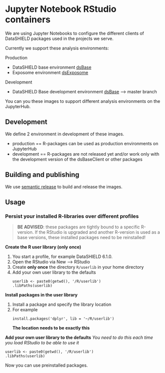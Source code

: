 # Jupyter Notebook RStudio containers
We are using Jupyter Notebooks to configure the different clients of DataSHIELD packages used in the projects we serve.

Currently we support these analysis environments:

Production
- DataSHIELD base environment [dsBase](https://github.com/datashield/dsBaseClient)
- Exposome environment [dsExposome](https://github.com/isglobal-brge/dsExposomeClient)

Development
- DataSHIELD Base development environment [dsBase](https://github.com/datashield/dsBaseClient) --> master branch

You can you these images to support different analysis environments on the JupyterHub.
## Development
We define 2 environment in development of these images.

- production == R-packages can be used as production environments on JupyterHub
- development == R-packages are not released yet and/or work only with the development version of the dsBaseClient or other packages

## Building and publishing
We use [semantic release](https://github.com/semantic-release/semantic-release) to build and release the images.

## Usage

### Persist your installed R-libraries over different profiles
> **BE ADVISED**: these packages are tightly bound to a specific R-version. 
> If the RStudio is upgraded and another R-version is used as a base versions, these installed packages need to be reinstalled!

**Create the R user library (only once)**
1. You start a profile, for example DataSHIELD 6.1.0.
2. Open the RStudio via New --> RStudio
3. Create **only once** the directory `R/userlib` in your home directory
4. Add your own user library to the defaults
   ```
   userlib <- paste0(getwd(), '/R/userlib')
   .libPaths(userlib)
   ```

**Install packages in the user library**
1. Install a package and specify the library location
2. For example
   ```
   install.packages('dplyr', lib = '~/R/userlib')
   ```
   **The location needs to be exactly this**

**Add your own user library to the defaults** 
*You need to do this each time you load RStudio to be able to use it*
```
userlib <- paste0(getwd(), '/R/userlib')
.libPaths(userlib)
```
Now you can use preinstalled packages.
   
